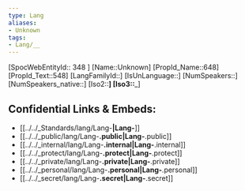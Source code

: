 ```yaml
---
type: Lang
aliases:
- Unknown
tags: 
- Lang/__
---
```

[SpocWebEntityId:: 348 ]
[Name::Unknown]
[PropId_Name::648]
[PropId_Text::548]
[LangFamilyId::]
[IsUnLanguage::]
[NumSpeakers::]
[NumSpeakers_native::]
[Iso2::__]
[Iso3::___]



## Confidential Links & Embeds: 
- [[../../_Standards/lang/Lang-__|Lang-__]] 
- [[../../_public/lang/Lang-__.public|Lang-__.public]] 
- [[../../_internal/lang/Lang-__.internal|Lang-__.internal]] 
- [[../../_protect/lang/Lang-__.protect|Lang-__.protect]] 
- [[../../_private/lang/Lang-__.private|Lang-__.private]] 
- [[../../_personal/lang/Lang-__.personal|Lang-__.personal]] 
- [[../../_secret/lang/Lang-__.secret|Lang-__.secret]]

